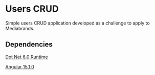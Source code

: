# Users CRUD
Simple users CRUD application developed as a challenge to apply to Mediabrands.

## Dependencies
[Dot Net 6.0 Runtime](https://dotnet.microsoft.com/en-us/download/dotnet/6.0/runtime)

[Angular 15.1.0](https://angular.io/guide/setup-local)
